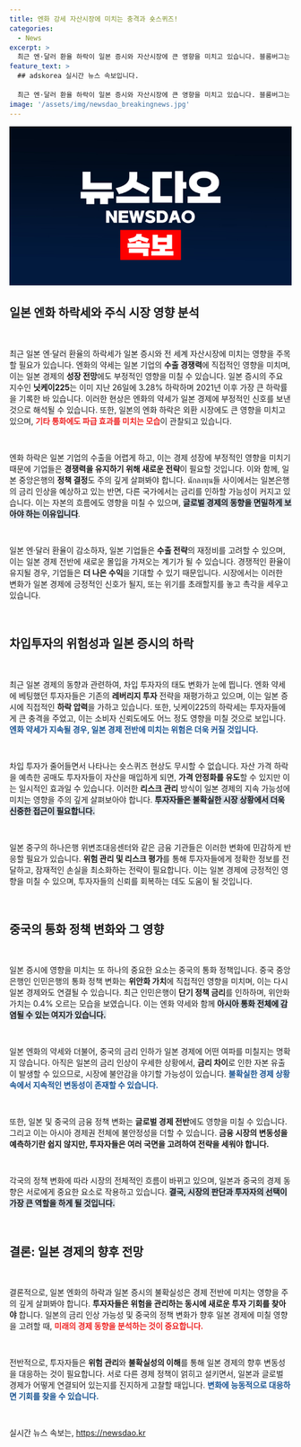 ```yaml
---
title: 엔화 강세 자산시장에 미치는 충격과 숏스퀴즈!
categories:
  - News
excerpt: >
  최근 엔·달러 환율 하락이 일본 증시와 자산시장에 큰 영향을 미치고 있습니다. 블룸버그는 투자자들이 엔화 약세에 대한 베팅을 재조정하며 일본 주가가 급락하고 있다고 분석했습니다.
feature_text: >
  ## adskorea 실시간 뉴스 속보입니다.

  최근 엔·달러 환율 하락이 일본 증시와 자산시장에 큰 영향을 미치고 있습니다. 블룸버그는 투자자들이 엔화 약세에 대한 베팅을 재조정하며 일본 주가가 급락하고 있다고 분석했습니다.
image: '/assets/img/newsdao_breakingnews.jpg'
---
```


<p><img src="/assets/img/newsdao_breakingnews.jpg" alt="adskorea 속보" /></p>

<h2 data-ke-size="size26">일본 엔화 하락세와 주식 시장 영향 분석</h2>

<p data-ke-size="size16">&nbsp;</p>

<p>최근 일본 엔·달러 환율의 하락세가 일본 증시와 전 세계 자산시장에 미치는 영향을 주목할 필요가 있습니다. 엔화의 약세는 일본 기업의 <b>수출 경쟁력</b>에 직접적인 영향을 미치며, 이는 일본 경제의 <b>성장 전망</b>에도 부정적인 영향을 미칠 수 있습니다. 일본 증시의 주요 지수인 <b>닛케이225</b>는 이미 지난 26일에 3.28% 하락하며 2021년 이후 가장 큰 하락률을 기록한 바 있습니다. 이러한 현상은 엔화의 약세가 일본 경제에 부정적인 신호를 보낸 것으로 해석될 수 있습니다. 또한, 일본의 엔화 하락은 외환 시장에도 큰 영향을 미치고 있으며, <b><span style="color: #ee2323;">기타 통화에도 파급 효과를 미치는 모습</span></b>이 관찰되고 있습니다. </p>

<p data-ke-size="size16">&nbsp;</p>

<p>엔화 하락은 일본 기업의 수출을 어렵게 하고, 이는 경제 성장에 부정적인 영향을 미치기 때문에 기업들은 <b>경쟁력을 유지하기 위해 새로운 전략</b>이 필요할 것입니다. 이와 함께, 일본 중앙은행의 <b>정책 결정</b>도 주의 깊게 살펴봐야 합니다. นักลงทุน들 사이에서는 일본은행의 금리 인상을 예상하고 있는 반면, 다른 국가에서는 금리를 인하할 가능성이 커지고 있습니다. 이는 자본의 흐름에도 영향을 미칠 수 있으며, <b><span style="background-color: #21538527;">글로벌 경제의 동향을 면밀하게 보아야 하는 이유입니다</span></b>.</p>

<p data-ke-size="size16">&nbsp;</p>

<p>일본 엔·달러 환율이 감소하자, 일본 기업들은 <b>수출 전략</b>의 재정비를 고려할 수 있으며, 이는 일본 경제 전반에 새로운 몰입을 가져오는 계기가 될 수 있습니다. 경쟁적인 환율이 유지될 경우, 기업들은 <b>더 나은 수익</b>을 기대할 수 있기 때문입니다. 시장에서는 이러한 변화가 일본 경제에 긍정적인 신호가 될지, 또는 위기를 초래할지를 놓고 촉각을 세우고 있습니다. </p>

<p data-ke-size="size16">&nbsp;</p>

<h2 data-ke-size="size26">차입투자의 위험성과 일본 증시의 하락</h2>

<p data-ke-size="size16">&nbsp;</p>

<p>최근 일본 경제의 동향과 관련하여, 차입 투자자의 태도 변화가 눈에 띕니다. 엔화 약세에 베팅했던 투자자들은 기존의 <b>레버리지 투자</b> 전략을 재평가하고 있으며, 이는 일본 증시에 직접적인 <b>하락 압력</b>을 가하고 있습니다. 또한, 닛케이225의 하락세는 투자자들에게 큰 충격을 주었고, 이는 소비자 신뢰도에도 어느 정도 영향을 미칠 것으로 보입니다. <b><span style="color: #1a5490;">엔화 약세가 지속될 경우, 일본 경제 전반에 미치는 위험은 더욱 커질 것입니다.</span></b></p>

<p data-ke-size="size16">&nbsp;</p>

<p>차입 투자가 줄어들면서 나타나는 숏스퀴즈 현상도 무시할 수 없습니다. 자산 가격 하락을 예측한 공매도 투자자들이 자산을 매입하게 되면, <b>가격 안정화를 유도</b>할 수 있지만 이는 일시적인 효과일 수 있습니다. 이러한 <b>리스크 관리</b> 방식이 일본 경제의 지속 가능성에 미치는 영향을 주의 깊게 살펴보아야 합니다. <b><span style="background-color: #21538527;">투자자들은 불확실한 시장 상황에서 더욱 신중한 접근이 필요합니다.</span></b></p>

<p data-ke-size="size16">&nbsp;</p>

<p>일본 중구의 하나은행 위변조대응센터와 같은 금융 기관들은 이러한 변화에 민감하게 반응할 필요가 있습니다. <b>위험 관리 및 리스크 평가</b>를 통해 투자자들에게 정확한 정보를 전달하고, 잠재적인 손실을 최소화하는 전략이 필요합니다. 이는 일본 경제에 긍정적인 영향을 미칠 수 있으며, 투자자들의 신뢰를 회복하는 데도 도움이 될 것입니다.</p>

<p data-ke-size="size16">&nbsp;</p>

<h2 data-ke-size="size26">중국의 통화 정책 변화와 그 영향</h2>

<p data-ke-size="size16">&nbsp;</p>

<p>일본 증시에 영향을 미치는 또 하나의 중요한 요소는 중국의 통화 정책입니다. 중국 중앙은행인 인민은행의 통화 정책 변화는 <b>위안화 가치</b>에 직접적인 영향을 미치며, 이는 다시 일본 경제와도 연결될 수 있습니다. 최근 인민은행이 <b>단기 정책 금리</b>를 인하하며, 위안화 가치는 0.4% 오르는 모습을 보였습니다. 이는 엔화 약세와 함께 <b><span style="background-color: #21538527;">아시아 통화 전체에 감염될 수 있는 여지가 있습니다.</span></b></p>

<p data-ke-size="size16">&nbsp;</p>

<p>일본 엔화의 약세와 더불어, 중국의 금리 인하가 일본 경제에 어떤 여파를 미칠지는 명확지 않습니다. 아직은 일본의 금리 인상이 우세한 상황에서, <b>금리 차이</b>로 인한 자본 유출이 발생할 수 있으므로, 시장에 불안감을 야기할 가능성이 있습니다. <b><span style="color: #1a5490;">불확실한 경제 상황 속에서 지속적인 변동성이 존재할 수 있습니다.</span></b></p>

<p data-ke-size="size16">&nbsp;</p>

<p>또한, 일본 및 중국의 금융 정책 변화는 <b>글로벌 경제 전반</b>에도 영향을 미칠 수 있습니다. 그리고 이는 아시아 경제권 전체에 불안정성을 더할 수 있습니다. <b>금융 시장의 변동성을 예측하기란 쉽지 않지만, 투자자들은 여러 국면을 고려하여 전략을 세워야 합니다.</b></p>

<p data-ke-size="size16">&nbsp;</p>

<p>각국의 정책 변화에 따라 시장의 전체적인 흐름이 바뀌고 있으며, 일본과 중국의 경제 동향은 서로에게 중요한 요소로 작용하고 있습니다. <b><span style="background-color: #21538527;">결국, 시장의 판단과 투자자의 선택이 가장 큰 역할을 하게 될 것입니다.</span></b></p>

<p data-ke-size="size16">&nbsp;</p>

<h2 data-ke-size="size26">결론: 일본 경제의 향후 전망</h2>

<p data-ke-size="size16">&nbsp;</p>

<p>결론적으로, 일본 엔화의 하락과 일본 증시의 불확실성은 경제 전반에 미치는 영향을 주의 깊게 살펴봐야 합니다. <b>투자자들은 위험을 관리하는 동시에 새로운 투자 기회를 찾아야</b> 합니다. 일본의 금리 인상 가능성 및 중국의 정책 변화가 향후 일본 경제에 미칠 영향을 고려할 때, <b><span style="color: #ee2323;">미래의 경제 동향을 분석하는 것이 중요합니다.</span></b></p>

<p data-ke-size="size16">&nbsp;</p>

<p>전반적으로, 투자자들은 <b>위험 관리</b>와 <b>불확실성의 이해</b>를 통해 일본 경제의 향후 변동성을 대응하는 것이 필요합니다. 서로 다른 경제 정책이 얽히고 설키면서, 일본과 글로벌 경제가 어떻게 연결되어 있는지를 진지하게 고찰할 때입니다. <b><span style="color: #1a5490;">변화에 능동적으로 대응하면 기회를 찾을 수 있습니다.</span></b></p>

<p data-ke-size="size16">&nbsp;</p>
실시간 뉴스 속보는, <a href="https://newsdao.kr" rel="dofollow">https://newsdao.kr</a>


